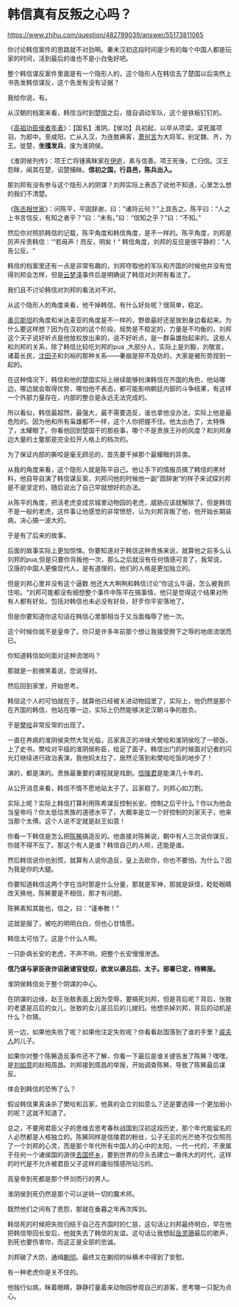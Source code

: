 # 韩信真有反叛之心吗？

https://www.zhihu.com/question/482789039/answer/55173811065

你讨论韩信案件的思路就不对劲啊。秦末汉初这段时间是少有的每个中国人都是玩家的时间，活到最后的谁也不是小白兔好吧。

整个韩信谋反案件里面是有一个隐形人的，这个隐形人在韩信去了楚国以后突然上书告发韩信谋反，这个告发有没有证据？

我给你说，有。

从汉朝的档案来看，韩信当时到楚国之后，擅自调动军队，这个是铁板钉钉的。

《[高祖功臣侯者年表](https://zhida.zhihu.com/search?content_id=704150778&content_type=Answer&match_order=1&q=%E9%AB%98%E7%A5%96%E5%8A%9F%E8%87%A3%E4%BE%AF%E8%80%85%E5%B9%B4%E8%A1%A8&zhida_source=entity)》：【国名】淮阴。【侯功】兵初起，以卒从项梁。梁死属项羽，为郎中。至咸阳，亡从入汉，为连敖典客，[萧何言](https://zhida.zhihu.com/search?content_id=704150778&content_type=Answer&match_order=1&q=%E8%90%A7%E4%BD%95%E8%A8%80&zhida_source=entity)为大将军。别定魏、齐，为王。徙楚，**坐擅发兵**，废为淮阴侯。

《淮阴侯列传》：项王亡将锺离眜家在[伊庐](https://zhida.zhihu.com/search?content_id=704150778&content_type=Answer&match_order=1&q=%E4%BC%8A%E5%BA%90&zhida_source=entity)，素与信善。项王死後，亡归信。汉王怨眜，闻其在楚，诏楚捕眜。**信初之国，行县邑，陈兵出入。**

那刘邦有没有参与这个隐形人的阴谋？刘邦实际上表态了说他不知道，心里怎么想的我们不清楚。

《[陈丞相世家](https://zhida.zhihu.com/search?content_id=704150778&content_type=Answer&match_order=1&q=%E9%99%88%E4%B8%9E%E7%9B%B8%E4%B8%96%E5%AE%B6&zhida_source=entity)》：问陈平，平固辞谢，曰：“诸将云何？”上具告之。陈平曰：“人之上书言信反，有知之者乎？”曰：“未有。”曰：“信知之乎？”曰：“不知。”

然后你对照抓韩信的记载，陈平角度和韩信角度，是不一样的。陈平角度，刘邦是厉声斥责韩信：‘“若毋声！而反，明矣！“ 韩信角度，刘邦的反应是很平静的：”人告公反。“

韩信的档案里还有一点是非常有趣的，刘邦夺取他的军队和齐国的时候他并没有觉得刘邦会怎样，但是[云梦泽](https://zhida.zhihu.com/search?content_id=704150778&content_type=Answer&match_order=1&q=%E4%BA%91%E6%A2%A6%E6%B3%BD&zhida_source=entity)事件后是明确说了韩信对刘邦有看法了。

我们且不讨论韩信对刘邦的看法对不对。

从这个隐形人的角度来看，他干掉韩信，有什么好处呢？很简单，稳定。

[奥贝斯坦](https://zhida.zhihu.com/search?content_id=704150778&content_type=Answer&match_order=1&q=%E5%A5%A5%E8%B4%9D%E6%96%AF%E5%9D%A6&zhida_source=entity)的角度和米达麦亚的角度是不一样的，野兽最好还是放到身边看起来。为什么要这样想？因为在汉初的这个阶段，局势是不稳定的，力量是不均衡的，刘邦这个天子说好听点是他放权放出来的，说不好听点，是一群枭雄抬起来的。这些人和刘邦的关系，除了韩信比较吃刘邦的pua ,大部分人，实际上是刘毅，刘敬宣，诸葛长民，[沈田子](https://zhida.zhihu.com/search?content_id=704150778&content_type=Answer&match_order=1&q=%E6%B2%88%E7%94%B0%E5%AD%90&zhida_source=entity)和刘裕的那种关系——秦崩是猝不及防的，大家是被形势捏到一起的。

在这种情况下，韩信和他的楚国实际上继续能够扮演韩信在齐国的角色，他站哪边，哪边就会取得优势，哪怕他不表态，都可能影响朝廷内部的斗争结果，有这样一个外部力量存在，内部的整合是永远无法完成的。

所以看似，韩信最超然，最强大，最不需要造反，谁也拿他没办法，实际上他是最危险的。因为他和所有枭雄都不一样，这个人你把握不住。他太出色了，太特殊了，太耀眼了。你看他回到楚国干的那些事，哪个不是贵族王孙的风度？和刘邦身边大量的土鳖那是完全拉开人格上的档次的。

为了保证内部的撕咬是毫无顾忌的，首先要干掉那个最耀眼的异类。

从我的角度来看，这个隐形人就是陈平自己。他让手下的情报员搞了韩信的黑材料，他自导自演了韩信谋反案，刘邦问他的时候他一副”固辞谢“的样子来试探刘邦是不是坚定的，随后说出了自己早就想好的办法。

从陈平的角度，把活老虎变成京城里动物园的老虎，威胁应该就解除了。但是韩信不是一般的老虎，这件事让他感觉的非常愤怒，认为刘邦背叛了他，他开始长期装病，决心搞一波大的。

于是有了后来的故事。

后面的故事实际上更加惊悚。你要知道对于韩信这种贵族来说，就算他之前多么认刘邦的pua,但是只要你背叛他一次，那么之后就没有任何情感可言了，我常说，汉唐的中国人更像现代人，是有道理的，他们的人格是更加独立的。

但是刘邦心里并没有这个逼数.他还大大咧咧和韩信讨论”你这么牛逼，怎么被我抓住啦。“刘邦可能都没有细想整个事件中陈平在搞事情，他只是觉得这个结果对所有人都有好处。包括对韩信也未必没有好处，好歹你平安落地了。

但是你要知道你这句话在韩信心里那相当于又当面侮辱了他一次。

这个时候你就不是皇帝了，你只是许多年前那个想让我接受胯下之辱的地痞流氓而已。

你知道韩信如何面对这种流氓吗？

那就是一脸微笑着说，您说得对。

然后回到家里，开始思考。

韩信这个人的可怕就在于，就算他已经被关进动物园里了，实际上，他仍然是那个在齐国的韩信，他站在哪一边，实际上仍然能够决定汉朝斗争的胜负。

于是[樊哙](https://zhida.zhihu.com/search?content_id=704150778&content_type=Answer&match_order=1&q=%E6%A8%8A%E5%93%99&zhida_source=entity)非常反常的出现了。

一直在养病的淮阴侯突然大驾光临，吕家真正的冲锋犬樊哙和淮阴侯吃了一顿饭，上了史书。樊哙对平级的淮阴侯称臣，给足了面子。韩信出门的时候面对记者的闪光灯继续进行政治表演，我他妈太拉了，居然沦落到和樊哙吃饭的地步了！

演的，都是演的。贵族最重要的课程就是戏剧。[信陵君](https://zhida.zhihu.com/search?content_id=704150778&content_type=Answer&match_order=1&q=%E4%BF%A1%E9%99%B5%E5%90%9B&zhida_source=entity)是能演几十年的。

从公开消息来看，韩信不情不愿地站太子了。吕家稳了。刘邦心如刀割。

实际上呢？实际上韩信打算利用陈希谋反控制长安。控制之后干什么？你以为他会当皇帝吗？你太低估贵族的道德水平了，大概率是立一个好控制的刘家天子，他来当那个太傅。这个人说不定就是赵王如意！

你看一下韩信是怎么把[陈豨](https://zhida.zhihu.com/search?content_id=704150778&content_type=Answer&match_order=1&q=%E9%99%88%E8%B1%A8&zhida_source=entity)搞造反的。他直接对陈豨说，朝中有人三次说你谋反，你就不得不反了。那这个有人是谁？韩信自己的人呗，还能是谁。

然后韩信说你也别慌，就算有人说你造反，皇上去砍你，你也不要怕，为什么？因为我是你的大腿。

你要知道韩信这两个字在当时那是什么分量，那就是军神，那就是妖怪，眨眨眼睛改天换地，陈豨要是不相信，那才有问题。

陈豨素知其能也，信之，曰：“谨奉教！”

这就是服了，被吃的明明白白，但也心甘情愿。

韩信太可怕了。这是个什么人啊。

一只卧病长安的老虎，不声不响，把整个长安慢慢渗透。

**信乃谋与家臣夜诈诏赦诸官徒奴，欲发以袭吕后、太子。部署已定，待豨报。**

淮阴侯韩信处于整个阴谋的中心。

在阴谋的边缘，赵王张敖表面上因为受辱，要搞死刘邦，但是背后呢？背后，张敖的老婆是吕后的女儿，张敖的女儿是吕后的儿媳妇。他想杀掉刘邦，背后的动机是什么？你猜。

另一边，如果他失败了呢？如果他注定失败呢？你看看赵国落到了谁的手里？[戚夫人](https://zhida.zhihu.com/search?content_id=704150778&content_type=Answer&match_order=1&q=%E6%88%9A%E5%A4%AB%E4%BA%BA&zhida_source=entity)的儿子。

如果你对整个陈豨造反事件还不了解，你看一下最后是谁关键告发了陈豨？嘿嘿，是[刘如意](https://zhida.zhihu.com/search?content_id=704150778&content_type=Answer&match_order=1&q=%E5%88%98%E5%A6%82%E6%84%8F&zhida_source=entity)的赵相周昌。刘邦接到周昌的举报，开始调查陈豨，导致了陈豨最后谋反。

体会到韩信的恐怖了么？

假设韩信果真诛杀了樊哙和吕家，他真的会立刘如意么？还是要选择一个更加弱小的呢？这就不知道了。

总之，不要用君臣父子的思维去思考春秋战国到汉初这段历史，那个年代能留名的人必然都是人格独立的。陈豨同样是信陵君的粉丝，公子无忌的光芒绝不仅仅照亮了一个刘邦的心灵，而是那个年代所有中国人的心中的太阳，一代一代的，不隶属于任何一个诸侯国的游侠[去国怀乡](https://zhida.zhihu.com/search?content_id=704150778&content_type=Answer&match_order=1&q=%E5%8E%BB%E5%9B%BD%E6%80%80%E4%B9%A1&zhida_source=entity)，要到世界的尽头去建立一番伟大的时代，这样的时代是不允许被君臣父子这样的庸俗情感所玷污的。

高皇帝到死都是那个怀剑而行的男人。

淮阴侯到死仍然是那个可以逆转一切的魔术师。

既然他们之间有了恩怨，那就在垂暮之年再次挥剑。

韩信死的时候把失败归结于自己在齐国时的仁慈，这句话让刘邦最终明白，早在他把韩信带回长安后，他就失去了韩信的友谊。这句话让我想起[岳灵珊](https://zhida.zhihu.com/search?content_id=704150778&content_type=Answer&match_order=1&q=%E5%B2%B3%E7%81%B5%E7%8F%8A&zhida_source=entity)最后的歌声，到死也要伤害你，而这正是全部的忠诚。

刘邦破了大防，通缉[蒯彻](https://zhida.zhihu.com/search?content_id=704150778&content_type=Answer&match_order=1&q=%E8%92%AF%E5%BD%BB&zhida_source=entity)。最终又在蒯彻的纵横术中得到了安慰。

有一种老虎你是关不住的。

他独行似病，眯着眼睛，静静打量着来动物园参观自己的游客，思考哪一只配为点心。